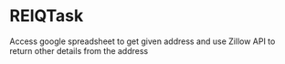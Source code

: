 # REIQTask
 Access google spreadsheet to get given address and use Zillow API to return other details from the address
